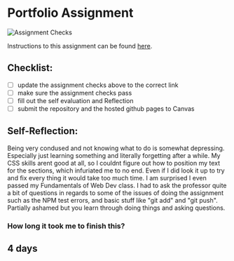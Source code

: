 Portfolio Assignment
==========================================
![Assignment Checks](https://github.com/IT3049C/student-portfolio/workflows/Assignment%20Checks/badge.svg)

Instructions to this assignment can be found [here](https://it3049c.github.io/Material/Assignments/1.Online_Portfolio/).
## Checklist:
- [ ] update the assignment checks above to the correct link
- [ ] make sure the assignment checks pass
- [ ] fill out the self evaluation and Reflection
- [ ] submit the repository and the hosted github pages to Canvas

## Self-Reflection:
Being very condused and not knowing what to do is somewhat depressing. Especially just learning something and literally forgetting after a while. 
My CSS skills arent good at all, so I couldnt figure out how to position my text for the sections, which infuriated me to no end. Even if I did look it up to try and fix every thing it would take too much time. I am surprised I even passed my Fundamentals of Web Dev class. I had to ask the professor quite a bit of questions in regards to some of the issues of doing the assignment such as the NPM test errors, and basic stuff like "git add" and "git push". Partially ashamed but you learn through doing things and asking questions.

### How long it took me to finish this?
4 days
-----------------------
